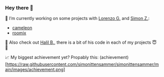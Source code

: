 ### Hey there 👋

🔭 I’m currently working on some projects with [Lorenzo G.](https://github.com/lorenzgruber) and [Simon Z.](https://github.com/simonZweimueller):
- [cameleon](https://github.com/simonittensammer/cameleon)
- [roomix](https://github.com/simonittensammer/roomix)

🐻 Also check out [Halil B.](https://github.com/halilbahar), there is a bit of his code in each of my projects 😇👏

:chart_with_upwards_trend: My biggest achievement yet? Propably this:
(achievement)[https://raw.githubusercontent.com/simonittensammer/simonittensammer/main/images/achievement.png]

<!--
![GitHub stats](https://github-readme-stats.vercel.app/api?username=simonittensammer&show_icons=true&theme=tokyonight)
![Top Langs](https://github-readme-stats.vercel.app/api/top-langs/?username=simonittensammer&theme=tokyonight)
-->

<!--
**simonittensammer/simonittensammer** is a ✨ _special_ ✨ repository because its `README.md` (this file) appears on your GitHub profile.

Here are some ideas to get you started:

- 🔭 I’m currently working on ...
- 🌱 I’m currently learning ...
- 👯 I’m looking to collaborate on ...
- 🤔 I’m looking for help with ...
- 💬 Ask me about ...
- 📫 How to reach me: ...
- 😄 Pronouns: ...
- ⚡ Fun fact: ...
-->

